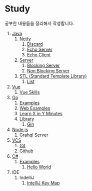 # Study

공부한 내용들을 정리해서 작성합니다.



1. [Java](./java)
   1. [Netty](./java/netty)
      1. [Discard](./java/netty/discard)
      2. [Echo Server](./java/netty/echo-server)
      3. [Echo Client](./java/netty/echo-client)
   2. [Server](./java/server)
      1. [Blocking Server](./java/server/blocking-server)
      2. [Non Blocking Server](./java/server/non-blocking-server)
   3. [STL (Standard Template Library)](./java/stl)
      1. [List](./java/stl/list)
2. [Vue](./vue)
   1. [Vue Skills](./vue/vue-skills)
3. [Go](./go)
   1. [Examples](./go/examples)
   2. [Web Examples](./go/web-examples)
   3. [Learn X in Y Minutes](./go/learnxinyminutes)
   4. [Library](./go/library)
      1. [Gin](./go/library/gin)
4. [Node.js](./nodejs)
   1. [Grahql Server](./nodejs/graphql-server)
5. [VCS](./vcs)
   1. [Git](./vcs/git)
   2. [Github](./vcs/github)
6. [C#](./c%23)
   1. [Examples](./c%23/examples)
      1. [Hello World](./c%23/examples/HelloWorld)
7. IDE
   1. IndelliJ
      1. [IntelliJ Key Map](https://github.com/Jaeyeonling/intellij-keymap)
